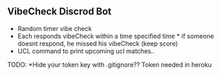 ## VibeCheck Discrod Bot ## 


* Random timer vibe check 
* Each responds vibeCheck within a time specified time
        * if someone doesnt respond, he missed his vibeCheck (keep score)
* UCL command to print upcoming ucl matches..

TODO:
*Hide your token key with .gitignore?? Token needed in heroku
